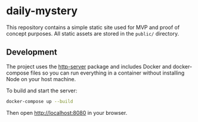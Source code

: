 # daily-mystery

This repository contains a simple static site used for MVP and proof of concept purposes.
All static assets are stored in the `public/` directory.

## Development

The project uses the [http-server](https://www.npmjs.com/package/http-server) package and includes Docker and docker-compose files so you can run everything in a container without installing Node on your host machine.

To build and start the server:

```bash
docker-compose up --build
```

Then open [http://localhost:8080](http://localhost:8080) in your browser.
